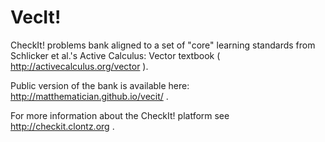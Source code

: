 # VecIt!

CheckIt! problems bank aligned to a set of "core" learning standards from Schlicker et al.'s Active Calculus: Vector textbook ( http://activecalculus.org/vector ).

Public version of the bank is available here: http://matthematician.github.io/vecit/ .

For more information about the CheckIt! platform see http://checkit.clontz.org .
